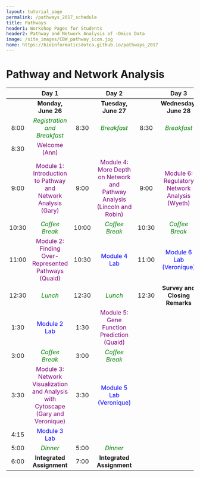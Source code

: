 ```yaml
---
layout: tutorial_page
permalink: /pathways_2017_schedule
title: Pathways
header1: Workshop Pages for Students
header2: Pathway and Network Analysis of -Omics Data
image: /site_images/CBW_pathway_icon.jpg
home: https://bioinformaticsdotca.github.io/pathways_2017
---
```


# Pathway and Network Analysis

| | **Day 1** | | **Day 2** | | **Day 3** |
| :---: | :---: | :---: | :---: | :---: | :---: |
| | **Monday, June 26** | | **Tuesday, June 27** | | **Wednesday, June 28** |
| 8:00 | <font color="green">*Registration and Breakfast*</font> | 8:30 | <font color="green">*Breakfast*</font> | 8:30 | <font color="green">*Breakfast*</font> |
| 8:30 | <font color="purple">Welcome (Ann)</font> | | | | |  
| 9:00 | <font color="purple">Module 1: Introduction to Pathway and Network Analysis (Gary)</font> | 9:00 | <font color="purple">Module 4: More Depth on Network and Pathway Analysis (Lincoln and Robin)</font> | 9:00 | <font color="purple">Module 6: Regulatory Network Analysis (Wyeth)</font> |
| 10:30 | <font color="green">*Coffee Break*</font> | 10:00 | <font color="green">*Coffee Break*</font> | 10:30 | <font color="green">*Coffee Break*</font> |
| 11:00 | <font color="purple">Module 2: Finding Over-Represented Pathways (Quaid)</font> | 10:30 | <font color="blue">Module 4 Lab</font> | 11:00 |  <font color="blue">Module 6 Lab (Veronique)</font> |
| 12:30 | <font color="green">*Lunch*</font> | 12:30 | <font color="green">*Lunch*</font> | 12:30 | **Survey and Closing Remarks** |
| 1:30 | <font color="blue">Module 2 Lab</font> | 1:30 | <font color="purple">Module 5: Gene Function Prediction (Quaid)</font> | | |
| 3:00 | <font color="green">*Coffee Break*</font> | 3:00 | <font color="green">*Coffee Break*</font> | | |
| 3:30 | <font color="purple">Module 3: Network Visualization and Analysis with Cytoscape (Gary and Veronique)</font> | 3:30 | <font color="blue">Module 5 Lab (Veronique)</font> |
| 4:15 | <font color="blue">Module 3 Lab</font> | | | | |
| 5:00 | <font color="green">*Dinner*</font> | 5:00 | <font color="green">*Dinner*</font> | | |
| 6:00 |  **Integrated Assignment** | 7:00 | **Integrated Assignment** |


